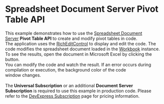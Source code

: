 # Spreadsheet Document Server Pivot Table API


This example demonstrates how to use the <a href="http://help.devexpress.com/#DocumentServer/CustomDocument14912">Spreadsheet Document Server</a> <strong>Pivot Table API</strong> to create and modify pivot tables in code.<br>The application uses the <a href="https://documentation.devexpress.com/#WindowsForms/CustomDocument6975">RichEditControl</a> to display and edit the code. The code modifies the spreadsheet document loaded in the <a href="http://help.devexpress.com/#DocumentServer/clsDevExpressSpreadsheetWorkbooktopic">Workbook</a> instance. To see the results, open the document in Microsoft Excel by clicking the button.<br>You can modify the code and watch the result. If an error occurs during compilation or execution, the background color of the code window changes.<br><br>The<strong> Universal Subscription</strong> or an additional <strong>Document Server Subscription</strong> is required to use this example in production code. Please refer to the <a href="http://www.devexpress.com/Subscriptions/">DevExpress Subscription</a> page for pricing information.

<br/>


